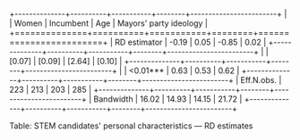 
+--------------+----------+-----------+--------+------------------------+
|              | Women    | Incumbent | Age    | Mayors' party ideology |
+==============+==========+===========+========+========================+
| RD estimator | -0.19    | 0.05      | -0.85  | 0.02                   |
+--------------+----------+-----------+--------+------------------------+
|              | [0.07]   | [0.09]    | [2.64] | [0.10]                 |
+--------------+----------+-----------+--------+------------------------+
|              | <0.01*** | 0.63      | 0.53   | 0.62                   |
+--------------+----------+-----------+--------+------------------------+
| Eff.N.obs.   | 223      | 213       | 203    | 285                    |
+--------------+----------+-----------+--------+------------------------+
| Bandwidth    | 16.02    | 14.93     | 14.15  | 21.72                  |
+--------------+----------+-----------+--------+------------------------+

Table: STEM candidates' personal characteristics — RD estimates
